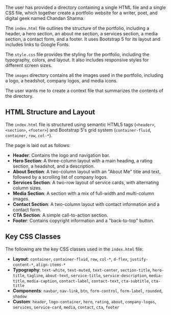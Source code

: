 
The user has provided a directory containing a single HTML file and a single CSS file, which together create a portfolio website for a writer, poet, and digital geek named Chandan Sharma.

The `index.html` file outlines the structure of the portfolio, including a header, a hero section, an about me section, a services section, a media section, a contact form, and a footer. It uses Bootstrap 5 for its layout and includes links to Google Fonts.

The `style.css` file provides the styling for the portfolio, including the typography, colors, and layout. It also includes responsive styles for different screen sizes.

The `images` directory contains all the images used in the portfolio, including a logo, a headshot, company logos, and media icons.

The user wants me to create a context file that summarizes the contents of the directory.

## HTML Structure and Layout

The `index.html` file is structured using semantic HTML5 tags (`<header>`, `<section>`, `<footer>`) and Bootstrap 5's grid system (`container-fluid`, `container`, `row`, `col-*`).

The page is laid out as follows:

*   **Header**: Contains the logo and navigation bar.
*   **Hero Section**: A three-column layout with a main heading, a rating section, a headshot, and a description.
*   **About Section**: A two-column layout with an "About Me" title and text, followed by a scrolling list of company logos.
*   **Services Section**: A two-row layout of service cards, with alternating column sizes.
*   **Media Section**: A section with a mix of full-width and multi-column images.
*   **Contact Section**: A two-column layout with contact information and a contact form.
*   **CTA Section**: A simple call-to-action section.
*   **Footer**: Contains copyright information and a "back-to-top" button.

## Key CSS Classes

The following are the key CSS classes used in the `index.html` file:

*   **Layout**: `container`, `container-fluid`, `row`, `col-*`, `d-flex`, `justify-content-*`, `align-items-*`
*   **Typography**: `text-white`, `text-muted`, `text-center`, `section-title`, `hero-title`, `tagline`, `about-text`, `service-title`, `service-description`, `media-title`, `media-caption`, `contact-label`, `contact-text`, `cta-subtitle`, `cta-title`
*   **Components**: `navbar`, `nav-link`, `btn`, `form-control`, `form-label`, `rounded`, `shadow`
*   **Custom**: `header`, `logo-container`, `hero`, `rating`, `about`, `company-logos`, `services`, `service-card`, `media`, `contact`, `cta`, `footer`
